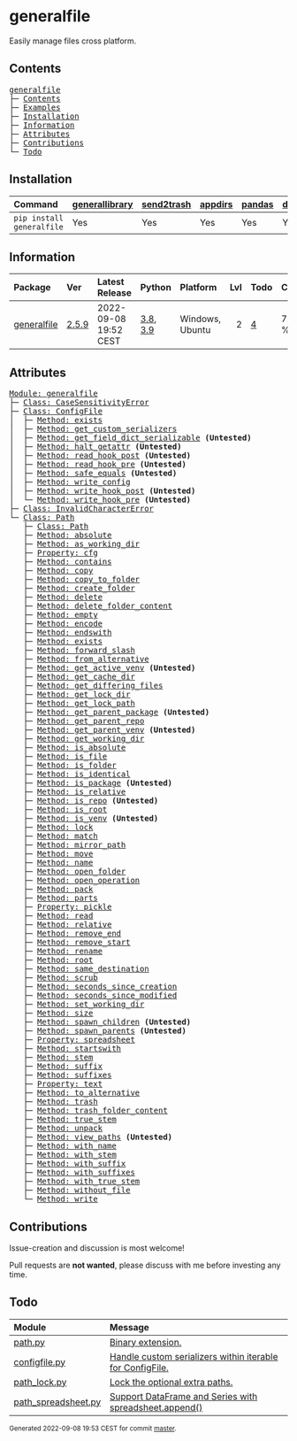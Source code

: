 # generalfile
Easily manage files cross platform.

## Contents
<pre>
<a href='#generalfile'>generalfile</a>
├─ <a href='#Contents'>Contents</a>
├─ <a href='#Examples'>Examples</a>
├─ <a href='#Installation'>Installation</a>
├─ <a href='#Information'>Information</a>
├─ <a href='#Attributes'>Attributes</a>
├─ <a href='#Contributions'>Contributions</a>
└─ <a href='#Todo'>Todo</a>
</pre>


## Installation
| Command                   | <a href='https://pypi.org/project/generallibrary'>generallibrary</a>   | <a href='https://pypi.org/project/send2trash'>send2trash</a>   | <a href='https://pypi.org/project/appdirs'>appdirs</a>   | <a href='https://pypi.org/project/pandas'>pandas</a>   | <a href='https://pypi.org/project/dill'>dill</a>   |
|:--------------------------|:-----------------------------------------------------------------------|:---------------------------------------------------------------|:---------------------------------------------------------|:-------------------------------------------------------|:---------------------------------------------------|
| `pip install generalfile` | Yes                                                                    | Yes                                                            | Yes                                                      | Yes                                                    | Yes                                                |

## Information
| Package                                                      | Ver                                            | Latest Release        | Python                                                                                                                   | Platform        |   Lvl | Todo                                                    | Cover   |
|:-------------------------------------------------------------|:-----------------------------------------------|:----------------------|:-------------------------------------------------------------------------------------------------------------------------|:----------------|------:|:--------------------------------------------------------|:--------|
| [generalfile](https://github.com/ManderaGeneral/generalfile) | [2.5.9](https://pypi.org/project/generalfile/) | 2022-09-08 19:52 CEST | [3.8](https://www.python.org/downloads/release/python-380/), [3.9](https://www.python.org/downloads/release/python-390/) | Windows, Ubuntu |     2 | [4](https://github.com/ManderaGeneral/generalfile#Todo) | 72.8 %  |

## Attributes
<pre>
<a href='https://github.com/ManderaGeneral/generalfile/blob/master/generalfile/__init__.py#L1'>Module: generalfile</a>
├─ <a href='https://github.com/ManderaGeneral/generalfile/blob/master/generalfile/errors.py#L6'>Class: CaseSensitivityError</a>
├─ <a href='https://github.com/ManderaGeneral/generalfile/blob/master/generalfile/configfile.py#L109'>Class: ConfigFile</a>
│  ├─ <a href='https://github.com/ManderaGeneral/generalfile/blob/master/generalfile/configfile.py#L139'>Method: exists</a>
│  ├─ <a href='https://github.com/ManderaGeneral/generalfile/blob/master/generalfile/configfile.py#L94'>Method: get_custom_serializers</a>
│  ├─ <a href='https://github.com/ManderaGeneral/generalfile/blob/master/generalfile/configfile.py#L102'>Method: get_field_dict_serializable</a> <b>(Untested)</b>
│  ├─ <a href='https://github.com/ManderaGeneral/generalfile/blob/master/generalfile/configfile.py#L168'>Method: halt_getattr</a> <b>(Untested)</b>
│  ├─ <a href='https://github.com/ManderaGeneral/generalfile/blob/master/generalfile/configfile.py#L15'>Method: read_hook_post</a> <b>(Untested)</b>
│  ├─ <a href='https://github.com/ManderaGeneral/generalfile/blob/master/generalfile/configfile.py#L14'>Method: read_hook_pre</a> <b>(Untested)</b>
│  ├─ <a href='https://github.com/ManderaGeneral/generalfile/blob/master/generalfile/configfile.py#L148'>Method: safe_equals</a> <b>(Untested)</b>
│  ├─ <a href='https://github.com/ManderaGeneral/generalfile/blob/master/generalfile/configfile.py#L56'>Method: write_config</a>
│  ├─ <a href='https://github.com/ManderaGeneral/generalfile/blob/master/generalfile/configfile.py#L17'>Method: write_hook_post</a> <b>(Untested)</b>
│  └─ <a href='https://github.com/ManderaGeneral/generalfile/blob/master/generalfile/configfile.py#L16'>Method: write_hook_pre</a> <b>(Untested)</b>
├─ <a href='https://github.com/ManderaGeneral/generalfile/blob/master/generalfile/errors.py#L10'>Class: InvalidCharacterError</a>
└─ <a href='https://github.com/ManderaGeneral/generalfile/blob/master/generalfile/path.py#L20'>Class: Path</a>
   ├─ <a href='https://github.com/ManderaGeneral/generalfile/blob/master/generalfile/path.py#L20'>Class: Path</a>
   ├─ <a href='https://github.com/ManderaGeneral/generalfile/blob/master/generalfile/path_bases/path_strings.py#L32'>Method: absolute</a>
   ├─ <a href='https://github.com/ManderaGeneral/generalfile/blob/master/generalfile/path_bases/path_lock.py#L123'>Method: as_working_dir</a>
   ├─ <a href='https://github.com/ManderaGeneral/generalfile/blob/master/generalfile/optional_dependencies/path_cfg.py#L13'>Property: cfg</a>
   ├─ <a href='https://github.com/ManderaGeneral/generalfile/blob/master/generalfile/path_bases/path_operations.py#L426'>Method: contains</a>
   ├─ <a href='https://github.com/ManderaGeneral/generalfile/blob/master/generalfile/path_bases/path_operations.py#L97'>Method: copy</a>
   ├─ <a href='https://github.com/ManderaGeneral/generalfile/blob/master/generalfile/path_bases/path_operations.py#L158'>Method: copy_to_folder</a>
   ├─ <a href='https://github.com/ManderaGeneral/generalfile/blob/master/generalfile/path_bases/path_operations.py#L237'>Method: create_folder</a>
   ├─ <a href='https://github.com/ManderaGeneral/generalfile/blob/master/generalfile/path_bases/path_operations.py#L311'>Method: delete</a>
   ├─ <a href='https://github.com/ManderaGeneral/generalfile/blob/master/generalfile/path_bases/path_operations.py#L343'>Method: delete_folder_content</a>
   ├─ <a href='https://github.com/ManderaGeneral/generalfile/blob/master/generalfile/path_bases/path_operations.py#L216'>Method: empty</a>
   ├─ <a href='https://github.com/ManderaGeneral/generalfile/blob/master/generalfile/path_bases/path_strings.py#L275'>Method: encode</a>
   ├─ <a href='https://github.com/ManderaGeneral/generalfile/blob/master/generalfile/path_bases/path_strings.py#L94'>Method: endswith</a>
   ├─ <a href='https://github.com/ManderaGeneral/generalfile/blob/master/generalfile/path_bases/path_operations.py#L204'>Method: exists</a>
   ├─ <a href='https://github.com/ManderaGeneral/generalfile/blob/master/generalfile/path_bases/path_strings.py#L268'>Method: forward_slash</a>
   ├─ <a href='https://github.com/ManderaGeneral/generalfile/blob/master/generalfile/path_bases/path_strings.py#L24'>Method: from_alternative</a>
   ├─ <a href='https://github.com/ManderaGeneral/generalfile/blob/master/generalfile/path_bases/path_envs.py#L40'>Method: get_active_venv</a> <b>(Untested)</b>
   ├─ <a href='https://github.com/ManderaGeneral/generalfile/blob/master/generalfile/path_bases/path_operations.py#L283'>Method: get_cache_dir</a>
   ├─ <a href='https://github.com/ManderaGeneral/generalfile/blob/master/generalfile/path_bases/path_operations.py#L399'>Method: get_differing_files</a>
   ├─ <a href='https://github.com/ManderaGeneral/generalfile/blob/master/generalfile/path_bases/path_operations.py#L293'>Method: get_lock_dir</a>
   ├─ <a href='https://github.com/ManderaGeneral/generalfile/blob/master/generalfile/path_bases/path_operations.py#L302'>Method: get_lock_path</a>
   ├─ <a href='https://github.com/ManderaGeneral/generalfile/blob/master/generalfile/path_bases/path_envs.py#L25'>Method: get_parent_package</a> <b>(Untested)</b>
   ├─ <a href='https://github.com/ManderaGeneral/generalfile/blob/master/generalfile/path_bases/path_envs.py#L32'>Method: get_parent_repo</a>
   ├─ <a href='https://github.com/ManderaGeneral/generalfile/blob/master/generalfile/path_bases/path_envs.py#L18'>Method: get_parent_venv</a> <b>(Untested)</b>
   ├─ <a href='https://github.com/ManderaGeneral/generalfile/blob/master/generalfile/path_bases/path_operations.py#L255'>Method: get_working_dir</a>
   ├─ <a href='https://github.com/ManderaGeneral/generalfile/blob/master/generalfile/path_bases/path_strings.py#L59'>Method: is_absolute</a>
   ├─ <a href='https://github.com/ManderaGeneral/generalfile/blob/master/generalfile/path_bases/path_operations.py#L174'>Method: is_file</a>
   ├─ <a href='https://github.com/ManderaGeneral/generalfile/blob/master/generalfile/path_bases/path_operations.py#L180'>Method: is_folder</a>
   ├─ <a href='https://github.com/ManderaGeneral/generalfile/blob/master/generalfile/path_bases/path_operations.py#L381'>Method: is_identical</a>
   ├─ <a href='https://github.com/ManderaGeneral/generalfile/blob/master/generalfile/path_bases/path_envs.py#L10'>Method: is_package</a> <b>(Untested)</b>
   ├─ <a href='https://github.com/ManderaGeneral/generalfile/blob/master/generalfile/path_bases/path_strings.py#L66'>Method: is_relative</a>
   ├─ <a href='https://github.com/ManderaGeneral/generalfile/blob/master/generalfile/path_bases/path_envs.py#L14'>Method: is_repo</a> <b>(Untested)</b>
   ├─ <a href='https://github.com/ManderaGeneral/generalfile/blob/master/generalfile/path_bases/path_operations.py#L186'>Method: is_root</a>
   ├─ <a href='https://github.com/ManderaGeneral/generalfile/blob/master/generalfile/path_bases/path_envs.py#L6'>Method: is_venv</a> <b>(Untested)</b>
   ├─ <a href='https://github.com/ManderaGeneral/generalfile/blob/master/generalfile/path_bases/path_lock.py#L114'>Method: lock</a>
   ├─ <a href='https://github.com/ManderaGeneral/generalfile/blob/master/generalfile/path_bases/path_strings.py#L261'>Method: match</a>
   ├─ <a href='https://github.com/ManderaGeneral/generalfile/blob/master/generalfile/path_bases/path_strings.py#L73'>Method: mirror_path</a>
   ├─ <a href='https://github.com/ManderaGeneral/generalfile/blob/master/generalfile/path_bases/path_operations.py#L166'>Method: move</a>
   ├─ <a href='https://github.com/ManderaGeneral/generalfile/blob/master/generalfile/path_bases/path_strings.py#L153'>Method: name</a>
   ├─ <a href='https://github.com/ManderaGeneral/generalfile/blob/master/generalfile/path_bases/path_operations.py#L247'>Method: open_folder</a>
   ├─ <a href='https://github.com/ManderaGeneral/generalfile/blob/master/generalfile/path_bases/path_operations.py#L31'>Method: open_operation</a>
   ├─ <a href='https://github.com/ManderaGeneral/generalfile/blob/master/generalfile/path_bases/path_operations.py#L446'>Method: pack</a>
   ├─ <a href='https://github.com/ManderaGeneral/generalfile/blob/master/generalfile/path_bases/path_strings.py#L145'>Method: parts</a>
   ├─ <a href='https://github.com/ManderaGeneral/generalfile/blob/master/generalfile/optional_dependencies/path_pickle.py#L12'>Property: pickle</a>
   ├─ <a href='https://github.com/ManderaGeneral/generalfile/blob/master/generalfile/path_bases/path_operations.py#L64'>Method: read</a>
   ├─ <a href='https://github.com/ManderaGeneral/generalfile/blob/master/generalfile/path_bases/path_strings.py#L42'>Method: relative</a>
   ├─ <a href='https://github.com/ManderaGeneral/generalfile/blob/master/generalfile/path_bases/path_strings.py#L120'>Method: remove_end</a>
   ├─ <a href='https://github.com/ManderaGeneral/generalfile/blob/master/generalfile/path_bases/path_strings.py#L103'>Method: remove_start</a>
   ├─ <a href='https://github.com/ManderaGeneral/generalfile/blob/master/generalfile/path_bases/path_operations.py#L73'>Method: rename</a>
   ├─ <a href='https://github.com/ManderaGeneral/generalfile/blob/master/generalfile/path_bases/path_operations.py#L195'>Method: root</a>
   ├─ <a href='https://github.com/ManderaGeneral/generalfile/blob/master/generalfile/path_bases/path_strings.py#L136'>Method: same_destination</a>
   ├─ <a href='https://github.com/ManderaGeneral/generalfile/blob/master/generalfile/path_bases/path_scrub.py#L10'>Method: scrub</a>
   ├─ <a href='https://github.com/ManderaGeneral/generalfile/blob/master/generalfile/path_bases/path_operations.py#L360'>Method: seconds_since_creation</a>
   ├─ <a href='https://github.com/ManderaGeneral/generalfile/blob/master/generalfile/path_bases/path_operations.py#L368'>Method: seconds_since_modified</a>
   ├─ <a href='https://github.com/ManderaGeneral/generalfile/blob/master/generalfile/path_bases/path_operations.py#L274'>Method: set_working_dir</a>
   ├─ <a href='https://github.com/ManderaGeneral/generalfile/blob/master/generalfile/path_bases/path_operations.py#L375'>Method: size</a>
   ├─ <a href='https://github.com/ManderaGeneral/generalfile/blob/master/generalfile/path_bases/path_diagram.py#L20'>Method: spawn_children</a> <b>(Untested)</b>
   ├─ <a href='https://github.com/ManderaGeneral/generalfile/blob/master/generalfile/path_bases/path_diagram.py#L11'>Method: spawn_parents</a> <b>(Untested)</b>
   ├─ <a href='https://github.com/ManderaGeneral/generalfile/blob/master/generalfile/optional_dependencies/path_spreadsheet.py#L13'>Property: spreadsheet</a>
   ├─ <a href='https://github.com/ManderaGeneral/generalfile/blob/master/generalfile/path_bases/path_strings.py#L85'>Method: startswith</a>
   ├─ <a href='https://github.com/ManderaGeneral/generalfile/blob/master/generalfile/path_bases/path_strings.py#L169'>Method: stem</a>
   ├─ <a href='https://github.com/ManderaGeneral/generalfile/blob/master/generalfile/path_bases/path_strings.py#L201'>Method: suffix</a>
   ├─ <a href='https://github.com/ManderaGeneral/generalfile/blob/master/generalfile/path_bases/path_strings.py#L245'>Method: suffixes</a>
   ├─ <a href='https://github.com/ManderaGeneral/generalfile/blob/master/generalfile/optional_dependencies/path_text.py#L12'>Property: text</a>
   ├─ <a href='https://github.com/ManderaGeneral/generalfile/blob/master/generalfile/path_bases/path_strings.py#L16'>Method: to_alternative</a>
   ├─ <a href='https://github.com/ManderaGeneral/generalfile/blob/master/generalfile/path_bases/path_operations.py#L332'>Method: trash</a>
   ├─ <a href='https://github.com/ManderaGeneral/generalfile/blob/master/generalfile/path_bases/path_operations.py#L352'>Method: trash_folder_content</a>
   ├─ <a href='https://github.com/ManderaGeneral/generalfile/blob/master/generalfile/path_bases/path_strings.py#L185'>Method: true_stem</a>
   ├─ <a href='https://github.com/ManderaGeneral/generalfile/blob/master/generalfile/path_bases/path_operations.py#L465'>Method: unpack</a>
   ├─ <a href='https://github.com/ManderaGeneral/generalfile/blob/master/generalfile/path_bases/path_diagram.py#L7'>Method: view_paths</a> <b>(Untested)</b>
   ├─ <a href='https://github.com/ManderaGeneral/generalfile/blob/master/generalfile/path_bases/path_strings.py#L160'>Method: with_name</a>
   ├─ <a href='https://github.com/ManderaGeneral/generalfile/blob/master/generalfile/path_bases/path_strings.py#L176'>Method: with_stem</a>
   ├─ <a href='https://github.com/ManderaGeneral/generalfile/blob/master/generalfile/path_bases/path_strings.py#L209'>Method: with_suffix</a>
   ├─ <a href='https://github.com/ManderaGeneral/generalfile/blob/master/generalfile/path_bases/path_strings.py#L252'>Method: with_suffixes</a>
   ├─ <a href='https://github.com/ManderaGeneral/generalfile/blob/master/generalfile/path_bases/path_strings.py#L192'>Method: with_true_stem</a>
   ├─ <a href='https://github.com/ManderaGeneral/generalfile/blob/master/generalfile/path_bases/path_operations.py#L228'>Method: without_file</a>
   └─ <a href='https://github.com/ManderaGeneral/generalfile/blob/master/generalfile/path_bases/path_operations.py#L51'>Method: write</a>
</pre>

## Contributions
Issue-creation and discussion is most welcome!

Pull requests are **not wanted**, please discuss with me before investing any time.

## Todo
| Module                                                                                                                                               | Message                                                                                                                                                                                   |
|:-----------------------------------------------------------------------------------------------------------------------------------------------------|:------------------------------------------------------------------------------------------------------------------------------------------------------------------------------------------|
| <a href='https://github.com/ManderaGeneral/generalfile/blob/master/generalfile/path.py#L1'>path.py</a>                                               | <a href='https://github.com/ManderaGeneral/generalfile/blob/master/generalfile/path.py#L27'>Binary extension.</a>                                                                         |
| <a href='https://github.com/ManderaGeneral/generalfile/blob/master/generalfile/configfile.py#L1'>configfile.py</a>                                   | <a href='https://github.com/ManderaGeneral/generalfile/blob/master/generalfile/configfile.py#L117'>Handle custom serializers within iterable for ConfigFile.</a>                          |
| <a href='https://github.com/ManderaGeneral/generalfile/blob/master/generalfile/path_bases/path_lock.py#L1'>path_lock.py</a>                          | <a href='https://github.com/ManderaGeneral/generalfile/blob/master/generalfile/path_bases/path_lock.py#L12'>Lock the optional extra paths.</a>                                            |
| <a href='https://github.com/ManderaGeneral/generalfile/blob/master/generalfile/optional_dependencies/path_spreadsheet.py#L1'>path_spreadsheet.py</a> | <a href='https://github.com/ManderaGeneral/generalfile/blob/master/generalfile/optional_dependencies/path_spreadsheet.py#L112'>Support DataFrame and Series with spreadsheet.append()</a> |

<sup>
Generated 2022-09-08 19:53 CEST for commit <a href='https://github.com/ManderaGeneral/generalfile/commit/master'>master</a>.
</sup>
